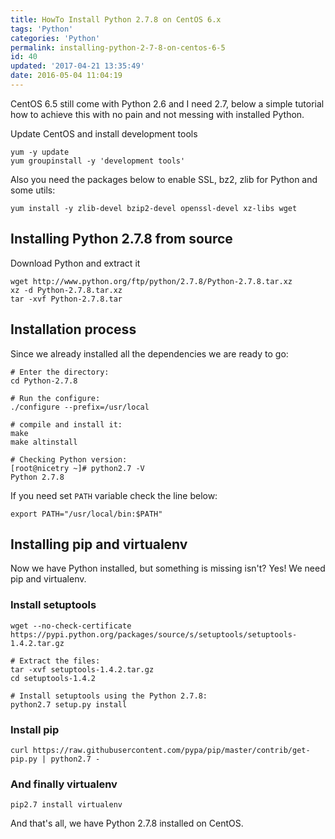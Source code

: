 ```yaml
---
title: HowTo Install Python 2.7.8 on CentOS 6.x
tags: 'Python'
categories: 'Python'
permalink: installing-python-2-7-8-on-centos-6-5
id: 40
updated: '2017-04-21 13:35:49'
date: 2016-05-04 11:04:19
---
```


CentOS 6.5 still come with Python 2.6 and I need 2.7, below a simple tutorial how to achieve this with no pain and not messing with installed Python.

Update CentOS and install development tools

```
yum -y update
yum groupinstall -y 'development tools'
```

Also you need the packages below to enable SSL, bz2, zlib for Python and some utils:
```
yum install -y zlib-devel bzip2-devel openssl-devel xz-libs wget
```

## Installing Python 2.7.8 from source
Download Python and extract it
```
wget http://www.python.org/ftp/python/2.7.8/Python-2.7.8.tar.xz
xz -d Python-2.7.8.tar.xz
tar -xvf Python-2.7.8.tar
```

## Installation process
Since we already installed all the dependencies we are ready to go:
```
# Enter the directory:
cd Python-2.7.8

# Run the configure:
./configure --prefix=/usr/local

# compile and install it:
make
make altinstall

# Checking Python version:
[root@nicetry ~]# python2.7 -V
Python 2.7.8
```
If you need set <code>PATH</code> variable check the line below:
```
export PATH="/usr/local/bin:$PATH"
```

## Installing pip and virtualenv
Now we have Python installed, but something is missing isn't? Yes! We need pip and virtualenv.

### Install setuptools
```
wget --no-check-certificate https://pypi.python.org/packages/source/s/setuptools/setuptools-1.4.2.tar.gz

# Extract the files:
tar -xvf setuptools-1.4.2.tar.gz
cd setuptools-1.4.2

# Install setuptools using the Python 2.7.8:
python2.7 setup.py install
```

### Install pip
```
curl https://raw.githubusercontent.com/pypa/pip/master/contrib/get-pip.py | python2.7 -
```

### And finally virtualenv
```
pip2.7 install virtualenv
```

And that's all, we have Python 2.7.8 installed on CentOS.
